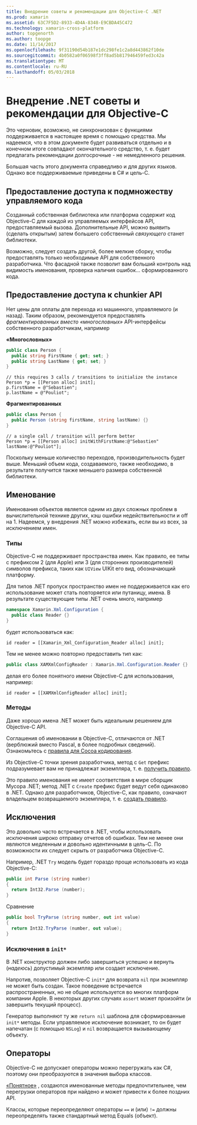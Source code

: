 ```yaml
---
title: Внедрение советы и рекомендации для Objective-C .NET
ms.prod: xamarin
ms.assetid: 63C7F5D2-8933-4D4A-8348-E9CBDA45C472
ms.technology: xamarin-cross-platform
author: topgenorth
ms.author: toopge
ms.date: 11/14/2017
ms.openlocfilehash: 9f31190d54b187e1dc298fe1c2a8d443862f10de
ms.sourcegitcommit: 4b0582a0f06598f3ff8ad5b817946459fed3c42a
ms.translationtype: MT
ms.contentlocale: ru-RU
ms.lasthandoff: 05/03/2018
---
```

# <a name="net-embedding-best-practices-for-objective-c"></a>Внедрение .NET советы и рекомендации для Objective-C

Это черновик, возможно, не синхронизован с функциями поддерживается в настоящее время с помощью средства. Мы надеемся, что в этом документе будет развиваться отдельно и в конечном итоге совпадают окончательного средство, т. е. будет предлагать рекомендации долгосрочные - не немедленного решения.

Большая часть этого документа справедливо и для других языков. Однако все поддерживаемые приведены в C# и цель-C.

## <a name="exposing-a-subset-of-the-managed-code"></a>Предоставление доступа к подмножеству управляемого кода

Созданный собственная библиотека или платформа содержит код Objective-C для каждой из управляемых интерфейсов API, предоставляемый вызова. Дополнительные API, можно выявить (сделать открытым) затем большего собственный _связующего_ станет библиотеки.

Возможно, следует создать другой, более мелкие сборку, чтобы предоставлять только необходимые API для собственного разработчика. Что фасадной также позволит вам больший контроль над видимость именования, проверка наличия ошибок... сформированного кода.

## <a name="exposing-a-chunkier-api"></a>Предоставление доступа к chunkier API

Нет цены для оплаты для перехода из машинного, управляемого (и назад). Таким образом, рекомендуется предоставлять _фрагментированных вместо «многословных»_ API-интерфейсы собственного разработчикам, например

**«Многословных»**

```csharp
public class Person {
  public string FirstName { get; set; }
  public string LastName { get; set; }
}
```

```objc
// this requires 3 calls / transitions to initialize the instance
Person *p = [[Person alloc] init];
p.firstName = @"Sebastien";
p.lastName = @"Pouliot";
```

**Фрагментированных**

```csharp
public class Person {
  public Person (string firstName, string lastName) {}
}
```

```objc
// a single call / transition will perform better
Person *p = [[Person alloc] initWithFirstName:@"Sebastien" lastName:@"Pouliot"];
```

Поскольку меньше количество переходов, производительность будет выше. Меньший объем кода, создаваемого, также необходимо, в результате получится также меньшего размера собственной библиотеки.

## <a name="naming"></a>Именование

Именования объектов является одним из двух сложных проблем в вычислительной технике других, кэш ошибки недействительности и off на 1. Надеемся, у внедрения .NET можно избежать, если вы из всех, за исключением имен.

### <a name="types"></a>Типы

Objective-C не поддерживает пространства имен. Как правило, ее типы с префиксом 2 (для Apple) или 3 (для сторонних производителей) символов префикса, таких как `UIView` UIKit его вид, обозначающий платформу.

Для типов .NET пропуск пространство имен не поддерживается как его использование может стать повторяется или путаницу, имена. В результате существующие типы .NET очень много, например

```csharp
namespace Xamarin.Xml.Configuration {
  public class Reader {}
}
```

будет использоваться как:

```objc
id reader = [[Xamarin_Xml_Configuration_Reader alloc] init];
```

Тем не менее можно повторно предоставить тип как:

```csharp
public class XAMXmlConfigReader : Xamarin.Xml.Configuration.Reader {}
```

делая его более понятного имени Objective-C для использования, например:

```objc
id reader = [[XAMXmlConfigReader alloc] init];
```

### <a name="methods"></a>Методы

Даже хорошо имена .NET может быть идеальным решением для Objective-C API.

Соглашения об именовании в Objective-C, отличаются от .NET (верблюжий вместо Pascal, в более подробных сведений).
Ознакомьтесь с [правила для Cocoa кодирования](https://developer.apple.com/library/content/documentation/Cocoa/Conceptual/CodingGuidelines/Articles/NamingMethods.html#//apple_ref/doc/uid/20001282-BCIGIJJF).

Из Objective-C точки зрения разработчика, метод с `Get` префикс подразумевает вам не принадлежат экземпляра, т. е. [получить правило](https://developer.apple.com/library/content/documentation/CoreFoundation/Conceptual/CFMemoryMgmt/Concepts/Ownership.html#//apple_ref/doc/uid/20001148-SW1).

Это правило именования не имеет соответствия в мире сборщик Мусора .NET; метод .NET с `Create` префикс будет ведут себя одинаково в .NET. Однако для разработчиков, Objective-C, как правило, означают владельцем возвращаемого экземпляра, т. е. [создать правило](https://developer.apple.com/library/content/documentation/CoreFoundation/Conceptual/CFMemoryMgmt/Concepts/Ownership.html#//apple_ref/doc/uid/20001148-103029).

## <a name="exceptions"></a>Исключения

Это довольно часто встречается в .NET, чтобы использовать исключения широко отправку отчетов об ошибках. Тем не менее они являются медленным и довольно идентичными в цель-C. По возможности их следует скрыть от разработчика Objective-C.

Например, .NET `Try` модель будет гораздо проще использовать из кода Objective-C:

```csharp
public int Parse (string number)
{
  return Int32.Parse (number);
}
```

Сравнение

```csharp
public bool TryParse (string number, out int value)
{
  return Int32.TryParse (number, out value);
}
```

### <a name="exceptions-inside-init"></a>Исключения в `init*`

В .NET конструктор должен либо завершиться успешно и вернуть (_надеюсь_) допустимый экземпляр или создает исключение.

Напротив, позволяет Objective-C `init*` для возврата `nil` при экземпляр не может быть создан. Такое поведение встречается распространенных, но не общие используется во многих платформ компании Apple. В некоторых других случаях `assert` может произойти (и завершить текущий процесс).

Генератор выполняют ту же `return nil` шаблона для сформированные `init*` методы. Если управляемое исключение возникает, то он будет напечатан (с помощью `NSLog`) и `nil` возвращается вызывающему объекту.

## <a name="operators"></a>Операторы

Objective-C не допускает операторы можно перегружать как C#, поэтому они преобразуются в значения выбора классов.

[«Понятное»](https://docs.microsoft.com/dotnet/standard/design-guidelines/operator-overloads) , создаются именованные методы предпочтительнее, чем перегрузки операторов при найдено и может привести к более поздних API.

Классы, которые переопределяют операторы `==` и (или) `!=` должны переопределять также стандартный метод Equals (объект).
